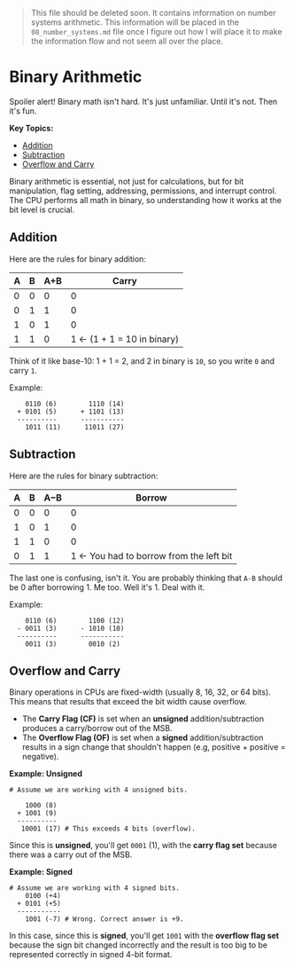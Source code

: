 > This file should be deleted soon. It contains information on number systems arithmetic. This information will be placed in the `08_number_systems.md` file once I figure out how I will place it to make the information flow and not seem all over the place.


# Binary Arithmetic
Spoiler alert! Binary math isn't hard. It's just unfamiliar. Until it's not. Then it's fun.

**Key Topics:**
+ [Addition](#addition)
+ [Subtraction](#subtraction)
+ [Overflow and Carry](#overflow-and-carry)

Binary arithmetic is essential, not just for calculations, but for bit manipulation, flag setting, addressing, permissions, and interrupt control. The CPU performs all math in binary, so understanding how it works at the bit level is crucial.

## Addition
Here are the rules for binary addition:

| A | B | A+B | Carry                        |
| - | - | --- | ---------------------------- |
| 0 | 0 | 0   | 0                            |
| 0 | 1 | 1   | 0                            |
| 1 | 0 | 1   | 0                            |
| 1 | 1 | 0   | 1   ← (1 + 1 = 10 in binary) |

Think of it like base-10: 1 + 1 = 2, and 2 in binary is `10`, so you write `0` and carry `1`.

Example:
```
    0110 (6)        1110 (14)
  + 0101 (5)      + 1101 (13)
  ----------      -----------
    1011 (11)      11011 (27)
```

## Subtraction
Here are the rules for binary subtraction:

| A | B | A−B | Borrow                                     |
| - | - | --- | ------------------------------------------ |
| 0 | 0 | 0   | 0                                          |
| 1 | 0 | 1   | 0                                          |
| 1 | 1 | 0   | 0                                          |
| 0 | 1 | 1   | 1    ← You had to borrow from the left bit |

The last one is confusing, isn't it. You are probably thinking that `A-B` should be 0 after borrowing 1. Me too. Well it's 1. Deal with it.

Example:
```
    0110 (6)        1100 (12)
  - 0011 (3)      - 1010 (10)
  ----------      -----------
    0011 (3)        0010 (2)
```

## Overflow and Carry
Binary operations in CPUs are fixed-width (usually 8, 16, 32, or 64 bits). This means that results that exceed the bit width cause overflow.

+ The **Carry Flag (CF)** is set when an **unsigned** addition/subtraction produces a carry/borrow out of the MSB.
+ The **Overflow Flag (OF)** is set when a **signed** addition/subtraction results in a sign change that shouldn't happen (e.g, positive + positive = negative).

**Example: Unsigned**
```
# Assume we are working with 4 unsigned bits.

    1000 (8)
  + 1001 (9)
  ----------
   10001 (17) # This exceeds 4 bits (overflow).
```
Since this is **unsigned**, you'll get `0001` (1), with the **carry flag set** because there was a carry out of the MSB.

**Example: Signed**
```
# Assume we are working with 4 signed bits.
    0100 (+4)
  + 0101 (+5)
  -----------
    1001 (-7) # Wrong. Correct answer is +9.
```
In this case, since this is **signed**, you'll get `1001` with the **overflow flag set** because the sign bit changed incorrectly and the result is too big to be represented correctly in signed 4-bit format.
